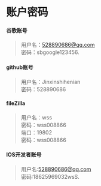 # 账户密码

#### 谷歌账号

> 用户名：528890686@qq.com  
> 密码：sbgoogle123456.

#### github账号

> 用户名：Jinxinshihenian  
> 密码：528890686

#### fileZilla

> 用户名：wss  
> 密码：wss008866  
> 端口：19802  
> 密码：wss008866

#### IOS开发者账号

> 用户名:528890686@qq.com   
> 密码:18625969032wsS.





 


